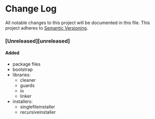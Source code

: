 # Change Log
All notable changes to this project will be documented in this file.
This project adheres to [Semantic Versioning](http://semver.org/).

### [Unreleased][unreleased]

#### Added
- package files
- bootstrap
- libraries:
    + cleaner
    + guards
    + io
    + linker
- installers:
    + singlefileinstaller
    + recursiveinstaller

